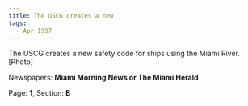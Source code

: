 ```yaml
---  
title: The USCG creates a new  
tags:  
  - Apr 1997  
---  
```

  
The USCG creates a new safety code for ships using the Miami River. [Photo]  
  
Newspapers: **Miami Morning News or The Miami Herald**  
  
Page: **1**, Section: **B** 
